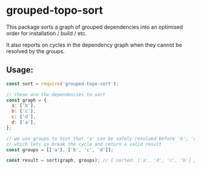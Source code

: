 # grouped-topo-sort

This package sorts a graph of grouped dependencies into an optimised order for installation / build / etc.

It also reports on cycles in the dependency graph when they cannot be resolved by the groups.

## Usage:

```js
const sort = require('grouped-topo-sort');

// these are the dependencies to sort
const graph = {
  a: ['b'],
  b: ['c'],
  c: ['d'],
  d: ['a'],
};

// we use groups to hint that 'a' can be safely resolved before 'b', 'c' and 'd'
// which lets us break the cycle and return a valid result
const groups = [['a'], ['b', 'c', 'd']];

const result = sort(graph, groups); // { sorted: ['a', 'd', 'c', 'b'] }
```
